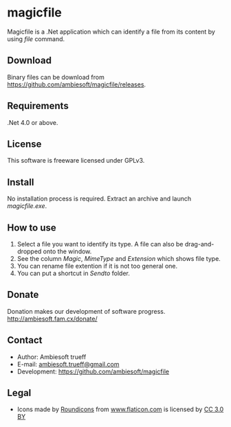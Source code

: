 # magicfile
Magicfile is a .Net application which can identify a file from its content by using *file* command.

## Download
Binary files can be download from <https://github.com/ambiesoft/magicfile/releases>.

## Requirements
.Net 4.0 or above.

## License
This software is freeware licensed under GPLv3.

## Install
No installation process is required. Extract an archive and launch *magicfile.exe*.

## How to use
1. Select a file you want to identify its type. A file can also be drag-and-dropped onto the window.
2. See the column *Magic*, *MimeType* and *Extension* which shows file type.
3. You can rename file extention if it is not too general one.
4. You can put a shortcut in *Sendto* folder.

## Donate
Donation makes our development of software progress. <http://ambiesoft.fam.cx/donate/>

## Contact
- Author: Ambiesoft trueff
- E-mail: ambiesoft.trueff@gmail.com
- Development: <https://github.com/ambiesoft/magicfile>



## Legal
* <div>Icons made by <a href="https://www.flaticon.com/authors/roundicons" title="Roundicons">Roundicons</a> from <a href="https://www.flaticon.com/" title="Flaticon">www.flaticon.com</a> is licensed by <a href="http://creativecommons.org/licenses/by/3.0/" title="Creative Commons BY 3.0" target="_blank">CC 3.0 BY</a></div>
